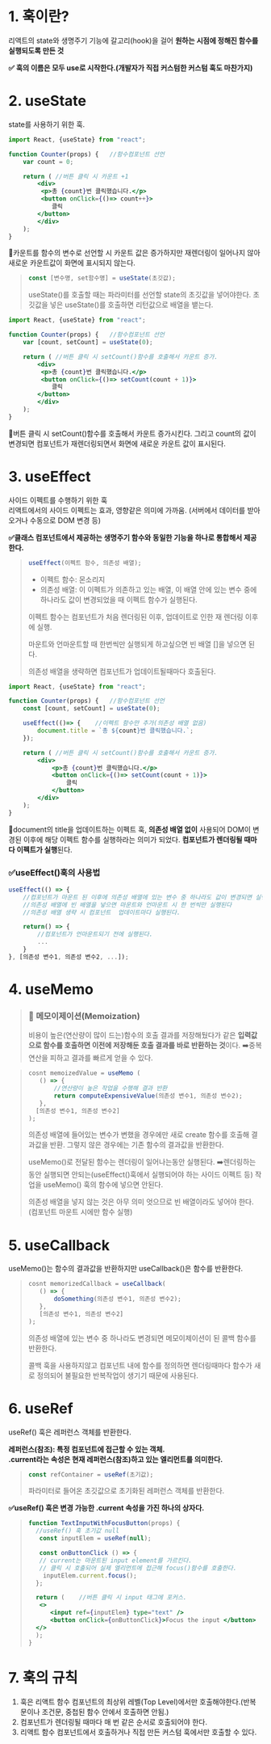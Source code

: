 # 1. 훅이란?
리액트의 state와 생명주기 기능에 갈고리(hook)을 걸어 **원하는 시점에 정해진 함수를 실행되도록 만든 것**

**✅ 훅의 이름은 모두 use로 시작한다.(개발자가 직접 커스텀한 커스텀 훅도 마찬가지)**

# 2. useState
state를 사용하기 위한 훅.
```jsx
import React, {useState} from "react";

function Counter(props) {   //함수컴포넌트 선언
    var count = 0;

    return ( //버튼 클릭 시 카운트 +1
        <div>
         <p>총 {count}번 클릭했습니다.</p>
         <button onClick={()=> count++}>  
            클릭
        </button>
        </div>
    );
}
```
🔼카운트를 함수의 변수로 선언할 시 카운트 값은 증가하지만 재렌더링이 일어나지 않아 새로운 카운트값이 화면에 표시되지 않는다.
> ```jsx
> const [변수명, set함수명] = useState(초깃값);
>```
>useState()를 호출할 때는 파라미터를 선언할 state의 초깃값을 넣어야한다. 초깃값을 넣은 useState()를 호출하면 리턴값으로 배열을 뱉는다.
```jsx
import React, {useState} from "react";

function Counter(props) {   //함수컴포넌트 선언
    var [count, setCount] = useState(0);

    return ( //버튼 클릭 시 setCount()함수를 호출해서 카운트 증가.
        <div>
         <p>총 {count}번 클릭했습니다.</p>
         <button onClick={()=> setCount(count + 1)}>  
            클릭
        </button>
        </div>
    );
}
```
🔼버튼 클릭 시 setCount()함수를 호출해서 카운트 증가시킨다. 그리고 count의 값이 변경되면 컴포넌트가 재렌더링되면서 화면에 새로운 카운트 값이 표시된다.

# 3. useEffect
사이드 이펙트를 수행하기 위한 훅 <br>
리액트에서의 사이드 이펙트는 효과, 영향같은 의미에 가까움. (서버에서 데이터를 받아오거나 수동으로 DOM 변경 등)

**✅클래스 컴포넌트에서 제공하는 생명주기 함수와 동일한 기능을 하나로 통합해서 제공한다.**
>```js
> useEffect(이펙트 함수, 의존성 배열);
>```
> + 이펙트 함수: 몬소리지
> + 의존성 배열: 이 이펙트가 의존하고 있는 배열, 이 배열 안에 있는 변수 중에 하나라도 값이 변경되었을 때 이펙트 함수가 실행된다.
> 
> 이펙트 함수는 컴포넌트가 처음 렌더링된 이후, 업데이트로 인한 재 렌더링 이후에 실행.
>
> 마운트와 언마운트할 때 한번씩만 실행되게 하고싶으면 빈 배열 []을 넣으면 된다.
>
> 의존성 배열을 생략하면 컴포넌트가 업데이트될때마다 호출된다. 

```jsx
import React, {useState} from "react";

function Counter(props) {   //함수컴포넌트 선언
    const [count, setCount] = useState(0);

    useEffect(()=> {    //이펙트 함수만 추가(의존성 배열 없음)
        document.title = `총 ${count}번 클릭했습니다.`;
    });

    return ( //버튼 클릭 시 setCount()함수를 호출해서 카운트 증가.
        <div>
            <p>총 {count}번 클릭했습니다.</p>
            <button onClick={()=> setCount(count + 1)}>  
                클릭
            </button>
        </div>
    );
}
```
🔼document의 title을 업데이트하는 이펙트 훅, **의존성 배열 없이** 사용되어 DOM이 변경된 이후에 해당 이펙트 함수를 실행하라는 의미가 되었다. **컴포넌트가 렌더링될 때마다 이펙트가 실행**된다.

### ✅useEffect()훅의 사용법
```jsx
useEffect(() => {
    //컴포넌트가 마운트 된 이후에 의존성 배열에 있는 변수 중 하나라도 값이 변경되면 실행된다.
    //의존성 배열에 빈 배열을 넣으면 마운트와 언마운트 시 한 번씩만 실행된다
    //의존성 배열 생략 시 컴포넌트  업데이트마다 실행된다.

    return() => {
        //컴포넌트가 언마운트되기 전에 실행된다.
        ...
    }
}, [의존성 변수1, 의존성 변수2, ...]); 
```

# 4. useMemo 
> ### 🚀 메모이제이션(Memoization)
> 비용이 높은(연산량이 많이 드는)함수의 호출 결과를 저장해뒀다가 같은 **입력값으로 함수를 호출하면 이전에 저장해둔 호출 결과를 바로 반환하는 것**이다. ➡️중복 연산을 피하고 결과를 빠르게 얻을 수 있다.

> ```jsx
> cosnt memoizedValue = useMemo (
>    () => {
>        //연산량이 높은 작업을 수행해 결과 반환
>        return computeExpensiveValue(의존성 변수1, 의존성 변수2);
>    },
>   [의존성 변수1, 의존성 변수2]
>);
>```
> 의존성 배열에 들어있는 변수가 변했을 경우에만 새로 create 함수를 호출해 결과값을 반환. 그렇지 않은 경우에는 기존 함수의 결과값을 반환한다. 
> 
> useMemo()로 전달된 함수는 렌더링이 일어나는동안 실행된다. ➡️렌더링하는 동안 실행되면 안되는(useEffect()훅에서 실행되어야 하는 사이드 이펙트 등) 작업을 useMemo() 훅의 함수에 넣으면 안된다.
>
> 의존성 배열을 넣지 않는 것은 아무 의미 엇으므로 빈 배열이라도 넣어야 한다.(컴포넌트 마운트 시에만 함수 실행)
>
# 5. useCallback
useMemo()는 함수의 결과값을 반환하지만 useCallback()은 함수를 반환한다. 

> ```jsx
> cosnt memorizedCallback = useCallback(
>    () => {
>        doSomething(의존성 변수1, 의존성 변수2);
>    },
>    [의존성 변수1, 의존성 변수2]
>);
>```
> 의존성 배열에 있는 변수 중 하나라도 변경되면 메모이제이션이 된 콜백 함수를 반환한다. 
>
> 콜백 훅을 사용하지않고 컴포넌트 내에 함수를 정의하면 렌더링때마다 함수가 새로 정의되어 불필요한 반복작업이 생기기 때문에 사용된다.

# 6. useRef
useRef() 훅은 레퍼런스 객체를 반환한다. 

 **레퍼런스(참조): 특정 컴포넌트에 접근할 수 있는 객체. <br>
 .current라는 속성은 현재 레퍼런스(참조)하고 있는 엘리먼트를 의미한다.**

> ``` jsx
> const refContainer = useRef(초기값);
>```
> 파라미터로 들어온 초깃값으로 초기화된 레퍼런스 객체를 반환한다.
> 
**✅useRef() 훅은 변경 가능한 .current 속성을 가진 하나의 상자다.**

> ```jsx
> function TextInputWithFocusButton(props) {
>   //useRef() 훅 초기값 null    
>    const inputElem = useRef(null);
>
>    const onButtonClick () => {
>    // current는 마운트된 input element를 가르킨다.
>    // 클릭 시 호출되어 실제 엘리먼트에 접근해 focus()함수를 호출한다.
>     inputElem.current.focus();
>   };
>
>   return (    //버튼 클릭 시 input 태그에 포커스.
>    <>
>       <input ref={inputElem} type="text" />
>       <button onClick={onButtonClick}>Focus the input </button>
>   </>
>   );
>}
>```

# 7. 훅의 규칙
1. 훅은 리액트 함수 컴포넌트의 최상위 레벨(Top Level)에서만 호출해야한다.(반복문이나 조건문, 중첩된 함수 안에서 호출하면 안됨.)
2. 컴포넌트가 렌더링될 때마다 매 번 같은 순서로 호출되어야 한다.
3. 리액트 함수 컴포넌트에서 호출하거나 직접 만든 커스텀 훅에서만 호출할 수 있다.